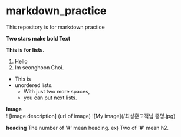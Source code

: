 # markdown_practice
This repository is for markdown practice

**Two stars make bold Text**

**This is for lists.**
1. Hello
2. Im seonghoon Choi.
 
* This is
* unordered lists.
  * With just two more spaces,
  * you can put next lists.

**Image** <br>
!
[image description]
(url of image)
![My image](/최성훈고객님 증명.jpg)

**heading**
The number of '#' mean heading.
ex) Two of '#' mean h2.

